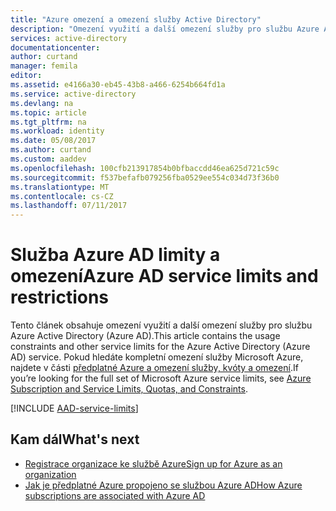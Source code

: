 ```yaml
---
title: "Azure omezení a omezení služby Active Directory"
description: "Omezení využití a další omezení služby pro službu Azure Active Directory"
services: active-directory
documentationcenter: 
author: curtand
manager: femila
editor: 
ms.assetid: e4166a30-eb45-43b8-a466-6254b664fd1a
ms.service: active-directory
ms.devlang: na
ms.topic: article
ms.tgt_pltfrm: na
ms.workload: identity
ms.date: 05/08/2017
ms.author: curtand
ms.custom: aaddev
ms.openlocfilehash: 100cfb213917854b0bfbaccdd46ea625d721c59c
ms.sourcegitcommit: f537befafb079256fba0529ee554c034d73f36b0
ms.translationtype: MT
ms.contentlocale: cs-CZ
ms.lasthandoff: 07/11/2017
---
```

# <a name="azure-ad-service-limits-and-restrictions"></a><span data-ttu-id="7e681-103">Služba Azure AD limity a omezení</span><span class="sxs-lookup"><span data-stu-id="7e681-103">Azure AD service limits and restrictions</span></span>
<span data-ttu-id="7e681-104">Tento článek obsahuje omezení využití a další omezení služby pro službu Azure Active Directory (Azure AD).</span><span class="sxs-lookup"><span data-stu-id="7e681-104">This article contains the usage constraints and other service limits for the Azure Active Directory (Azure AD) service.</span></span> <span data-ttu-id="7e681-105">Pokud hledáte kompletní omezení služby Microsoft Azure, najdete v části [předplatné Azure a omezení služby, kvóty a omezení](../azure-subscription-service-limits.md).</span><span class="sxs-lookup"><span data-stu-id="7e681-105">If you’re looking for the full set of Microsoft Azure service limits, see [Azure Subscription and Service Limits, Quotas, and Constraints](../azure-subscription-service-limits.md).</span></span>

[!INCLUDE [AAD-service-limits](../../includes/active-directory-service-limits-include.md)]

## <a name="whats-next"></a><span data-ttu-id="7e681-106">Kam dál</span><span class="sxs-lookup"><span data-stu-id="7e681-106">What's next</span></span>
* [<span data-ttu-id="7e681-107">Registrace organizace ke službě Azure</span><span class="sxs-lookup"><span data-stu-id="7e681-107">Sign up for Azure as an organization</span></span>](sign-up-organization.md)
* [<span data-ttu-id="7e681-108">Jak je předplatné Azure propojeno se službou Azure AD</span><span class="sxs-lookup"><span data-stu-id="7e681-108">How Azure subscriptions are associated with Azure AD</span></span>](active-directory-how-subscriptions-associated-directory.md)
